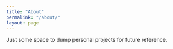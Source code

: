 ```yaml
---
title: "About"
permalink: "/about/"
layout: page
---
```


Just some space to dump personal projects for future reference.
